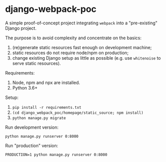 # django-webpack-poc

A simple proof-of-concept project integrating `webpack` into a "pre-existing" Django project. 

The purpose is to avoid complexity and concentrate on the basics:

1. (re)generate static resources fast enough on development machine;
2. static resources do not require node/npm on production;
3. change existing Django setup as little as possible (e.g. use `whitenoise` to serve static resources).

Requirements:
1. Node, npm and npx are installed.
2. Python 3.6+

Setup:

1. `pip install -r requirements.txt`
2. `(cd django_webpack_poc/homepage/static_source; npm install)`
3. `python manage.py migrate`

Run development version:

```
python manage.py runserver 0:8000
```

Run "production" version:

```
PRODUCTION=1 python manage.py runserver 0:8000
```
